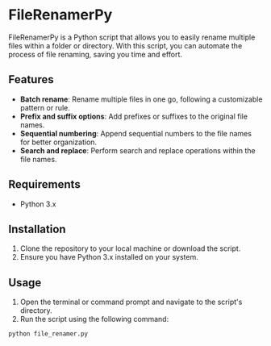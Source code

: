 # FileRenamerPy

FileRenamerPy is a Python script that allows you to easily rename multiple files within a folder or directory. With this script, you can automate the process of file renaming, saving you time and effort.

## Features

- **Batch rename**: Rename multiple files in one go, following a customizable pattern or rule.
- **Prefix and suffix options**: Add prefixes or suffixes to the original file names.
- **Sequential numbering**: Append sequential numbers to the file names for better organization.
- **Search and replace**: Perform search and replace operations within the file names.


## Requirements

- Python 3.x

## Installation

1. Clone the repository to your local machine or download the script.
2. Ensure you have Python 3.x installed on your system.

## Usage

1. Open the terminal or command prompt and navigate to the script's directory.
2. Run the script using the following command:

```shell
python file_renamer.py
